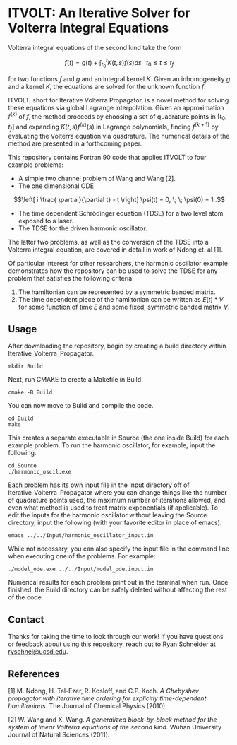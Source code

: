 # ITVOLT: An Iterative Solver for Volterra Integral Equations
Volterra integral equations of the second kind take the form
```math
f(t) = g(t) + \int_{t_0}^t K(t,s) f(s) ds \; \; \; t_0 \le t \le t_f
```
for two functions $f$ and $g$ and an integral kernel $K$. Given an inhomogeneity $g$ and a kernel $K$, the equations are solved for the unknown function $f$. 
 
ITVOLT, short for Iterative Volterra Propagator, is a novel method for solving these equations via global Lagrange interpolation. Given an approximation $f^{(k)}$ of $f$, the method proceeds by choosing a set of quadrature points in $[t_0, t_f]$ and expanding $K(t,s)f^{(k)}(s)$ in Lagrange polynomials, finding $f^{(k+1)}$ by evaluating the Volterra equation via quadrature. The numerical details of the method are presented in a forthcoming paper.

This repository contains Fortran 90 code that applies ITVOLT to four example problems:
 * A simple two channel problem of Wang and Wang [2].
 * The one dimensional ODE 
 ```math
 \left[ i \frac{ \partial}{\partial t} - t \right] \psi(t) = 0, \; \; \psi(0) = 1 .
 ```
 * The time dependent Schrödinger equation (TDSE) for a two level atom exposed to a laser.
 * The TDSE for the driven harmonic oscillator.
 
 The latter two problems, as well as the conversion of the TDSE into a Volterra integral equation, are covered in detail in work of Ndong et. al [1].
 
Of particular interest for other researchers, the harmonic oscillator example demonstrates how the repository can be used to solve the TDSE for any problem that satisfies the following criteria:
1. The hamiltonian can be represented by a symmetric banded matrix.
2. The time dependent piece of the hamiltonian can be written as $E(t)*V$ for some function of time $E$ and some fixed, symmetric banded matrix $V$.

## Usage
After downloading the repository, begin by creating a build directory within Iterative_Volterra_Propagator.
```
mkdir Build
```
Next, run CMAKE to create a Makefile in Build.
```
cmake -B Build
```
You can now move to Build and compile the code.
```
cd Build
make
```
This creates a separate executable in Source (the one inside Build) for each example problem. To run the harmonic oscillator, for example, input the following.

```
cd Source
./harmonic_oscil.exe
```

Each problem has its own input file in the Input directory off of Iterative_Volterra_Propagator where you can change things like the number of quadrature points used, the maximum number of iterations allowed, and even what method is used to treat matrix exponentials (if applicable). To edit the inputs for the harmonic oscillator without leaving the Source directory, input the following (with your favorite editor in place of emacs).

```
emacs ../../Input/harmonic_oscillator_input.in
```
While not necessary, you can also specify the input file in the command line when executing one of the problems. For example:

```
./model_ode.exe ../../Input/model_ode.input.in
```

Numerical results for each problem print out in the terminal when run. Once finished, the Build directory can be safely deleted without affecting the rest of the code.

## Contact
Thanks for taking the time to look through our work! If you have questions or feedback about using this repository, reach out to Ryan Schneider at ryschnei@ucsd.edu.

## References
<a id="1">[1]</a> 
M. Ndong, H. Tal-Ezer, R. Kosloff, and C.P. Koch. *A Chebyshev propagator with iterative time ordering for explicitly time-dependent hamiltonians.* The Journal of Chemical Physics (2010).

<a id="2">[2]</a> 
W. Wang and X. Wang. *A generalized block-by-block method for the system of linear Volterra equations of the second kind.* Wuhan University Journal of Natural Sciences (2011). 
